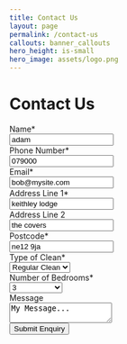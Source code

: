 ```yaml
---
title: Contact Us
layout: page
permalink: /contact-us
callouts: banner_callouts
hero_height: is-small
hero_image: assets/logo.png
---
```


# Contact Us

<div class="field">
  <label class="label">Name*</label>
  <div class="control">
    <input id="name" class="input" type="text" required value="adam">
  </div>
</div>

<div class="field">
  <label class="label">Phone Number*</label>
  <div class="control">
    <input id="phone_number" class="input" type="number" value="079000">
  </div>
</div>

<div class="field">
  <label class="label">Email*</label>
  <div class="control">
    <input id="email" class="input" type="email" required value="bob@mysite.com">
  </div>
</div>

<div class="field">
  <label class="label">Address Line 1*</label>
  <div class="control">
    <input id="addrline1" class="input" type="text" required value="keithley lodge">
  </div>
</div>

<div class="field">
  <label class="label">Address Line 2</label>
  <div class="control">
    <input id="addrline2" class="input" type="text" value="the covers">
  </div>
</div>

<div class="field">
  <label class="label">Postcode*</label>
  <div class="control">
    <input id="postcode" class="input" type="text" value="ne12 9ja">
  </div>
</div>

<div class="field">
  <label class="label">Type of Clean*</label>
  <div class="control">
    <div class="select">
      <select id="type_of_clean">
        <option>Regular Clean</option>
        <option>One-Off Clean</option>
      </select>
    </div>
  </div>
</div>

<div class="field">
  <label class="label">Number of Bedrooms*</label>
  <div class="control">
    <div class="select">
      <select id="bedrooms">
        <option>1</option>
        <option>2</option>
        <option selected>3</option>
        <option>4</option>
        <option>5+</option>
        <option>Other</option>
        <option>Commercial</option>
      </select>
    </div>
  </div>
</div>

<div class="field">
  <label class="label">Message</label>
  <div class="control">
    <textarea id="message" class="textarea">My Message...</textarea>
  </div>
</div>

<div class="field">
  <div class="control">
    <button id="submit" class="button is-link">Submit Enquiry</button>
  </div>
</div>

<!-- Hidden by default. Form submit unhides. Close button re-hides -->
<div class="notification is-success hidden" id="submit-notification">
  <button class="delete" id="submit-delete"></button>
  Thanks. Your enquiry has been sent. We'll be in touch soon.
</div>

<script>
  // Form submit clicked...
  document.getElementById('submit').addEventListener('click', function(event) {

    // Prevent form submission default, disable the submit button and show the notification.
    event.preventDefault();
    document.getElementById('submit').disabled = true;
    document.getElementById('submit-notification').classList.remove("hidden");

    name = document.getElementById('name').value;
    phone_number = document.getElementById('phone_number').value;
    email = document.getElementById('email').value;
    addrline1 = document.getElementById('addrline1').value;
    addrline2 = document.getElementById('addrline2').value;
    postcode = document.getElementById('postcode').value;
    type_of_clean = document.getElementById('type_of_clean').value;
    bedrooms = document.getElementById('bedrooms').value;
    message = document.getElementById('message').value;
    
    /*
    console.log("Name: " + name + " Number: " + phone_number + " Email: " + email);
    console.log("AddressLine1: " + addrline1 + " AddressLine2: " + addrline2);
    console.log("Postcode: " + postcode);
    console.log("type of clean: " + type_of_clean + " bedrooms: " + bedrooms);
    console.log("message: " + message);
    */

    // Submit data to AWS API
    var xmlhttp = new XMLHttpRequest();
    var theUrl = "https://ao4ui2rs2l.execute-api.eu-west-1.amazonaws.com/default/sendWCNEContactFormEmail";
    xmlhttp.open("POST", theUrl);
    xmlhttp.send(JSON.stringify({ "name": name, "phone_number": phone_number, "email": email, "addr1": addrline1, "addr2": addrline2, "postcode": postcode, "type_of_clean": type_of_clean, "bedrooms": bedrooms, "message": message}));

  });

  // When notification delete button is clicked, hide notifiction.
  document.getElementById('submit-delete').addEventListener('click', function(event) {
    document.getElementById('submit-notification').classList.add("hidden");
  });
</script>
<style>
.hidden {
  visibility: hidden;
}
</script>

